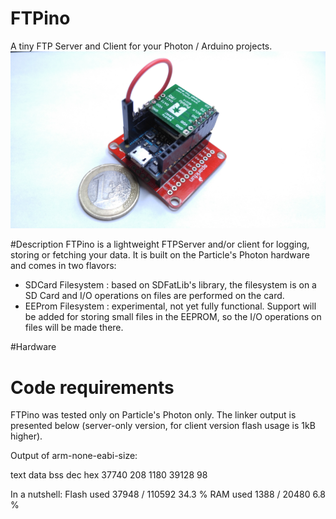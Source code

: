 # FTPino
A tiny FTP Server and Client for your Photon / Arduino projects.
![alt tag](Doc/FTPino_FTPServer.jpg?raw=true "FTPino")

#Description
FTPino is a lightweight FTPServer and/or client for logging, storing or fetching your data.
It is built on the Particle's Photon hardware and comes in two flavors:

- SDCard Filesystem : based on SDFatLib's library, the filesystem is on a SD Card and I/O operations on files are performed on the card. 
- EEProm Filesystem : experimental, not yet fully functional. Support will be added for storing small files in the EEPROM, so the I/O operations on files will be made there.

#Hardware

# Code requirements
FTPino was tested only on Particle's Photon only. The linker output is presented below (server-only version, for client version flash usage is 1kB higher).

Output of arm-none-eabi-size:

text	data	bss		dec		hex
37740	208		1180	39128	98

In a nutshell:
Flash used	37948 / 110592	34.3 %
RAM used	1388 / 20480	6.8 %